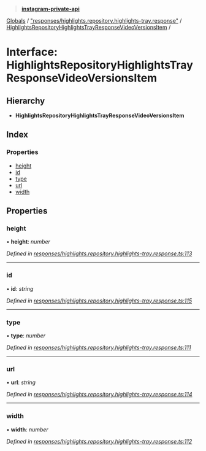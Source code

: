 > **[instagram-private-api](../README.md)**

[Globals](../README.md) / ["responses/highlights.repository.highlights-tray.response"](../modules/_responses_highlights_repository_highlights_tray_response_.md) / [HighlightsRepositoryHighlightsTrayResponseVideoVersionsItem](_responses_highlights_repository_highlights_tray_response_.highlightsrepositoryhighlightstrayresponsevideoversionsitem.md) /

# Interface: HighlightsRepositoryHighlightsTrayResponseVideoVersionsItem

## Hierarchy

* **HighlightsRepositoryHighlightsTrayResponseVideoVersionsItem**

## Index

### Properties

* [height](_responses_highlights_repository_highlights_tray_response_.highlightsrepositoryhighlightstrayresponsevideoversionsitem.md#height)
* [id](_responses_highlights_repository_highlights_tray_response_.highlightsrepositoryhighlightstrayresponsevideoversionsitem.md#id)
* [type](_responses_highlights_repository_highlights_tray_response_.highlightsrepositoryhighlightstrayresponsevideoversionsitem.md#type)
* [url](_responses_highlights_repository_highlights_tray_response_.highlightsrepositoryhighlightstrayresponsevideoversionsitem.md#url)
* [width](_responses_highlights_repository_highlights_tray_response_.highlightsrepositoryhighlightstrayresponsevideoversionsitem.md#width)

## Properties

###  height

• **height**: *number*

*Defined in [responses/highlights.repository.highlights-tray.response.ts:113](https://github.com/dilame/instagram-private-api/blob/e9c516c/src/responses/highlights.repository.highlights-tray.response.ts#L113)*

___

###  id

• **id**: *string*

*Defined in [responses/highlights.repository.highlights-tray.response.ts:115](https://github.com/dilame/instagram-private-api/blob/e9c516c/src/responses/highlights.repository.highlights-tray.response.ts#L115)*

___

###  type

• **type**: *number*

*Defined in [responses/highlights.repository.highlights-tray.response.ts:111](https://github.com/dilame/instagram-private-api/blob/e9c516c/src/responses/highlights.repository.highlights-tray.response.ts#L111)*

___

###  url

• **url**: *string*

*Defined in [responses/highlights.repository.highlights-tray.response.ts:114](https://github.com/dilame/instagram-private-api/blob/e9c516c/src/responses/highlights.repository.highlights-tray.response.ts#L114)*

___

###  width

• **width**: *number*

*Defined in [responses/highlights.repository.highlights-tray.response.ts:112](https://github.com/dilame/instagram-private-api/blob/e9c516c/src/responses/highlights.repository.highlights-tray.response.ts#L112)*